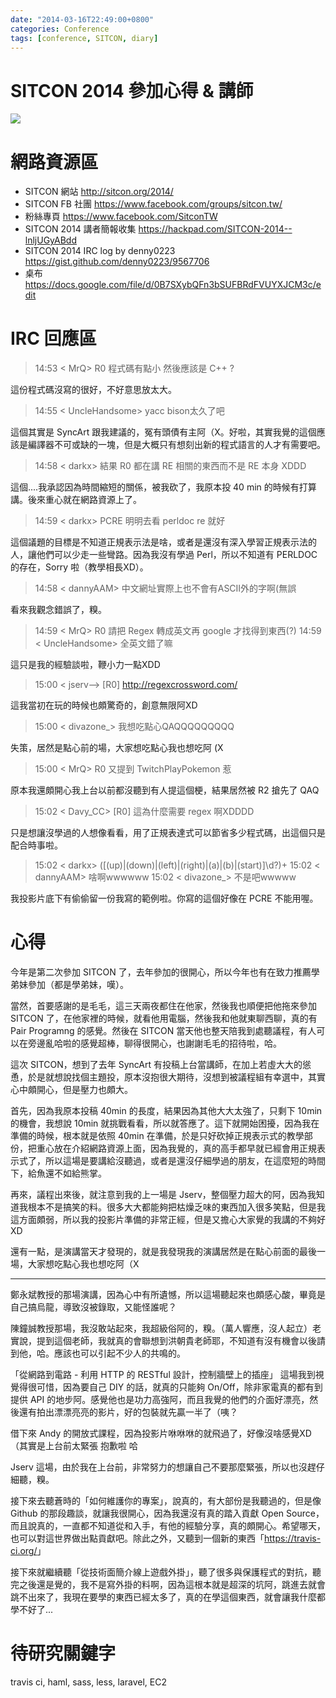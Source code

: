 ```yaml
---
date: "2014-03-16T22:49:00+0800"
categories: Conference
tags: [conference, SITCON, diary]
---
```

# SITCON 2014 參加心得 & 講師

![](https://ooo.0o0.ooo/2017/03/29/58dac8766b1df.png)

# 網路資源區

* SITCON 網站 <http://sitcon.org/2014/>
* SITCON FB 社團 <https://www.facebook.com/groups/sitcon.tw/>
* 粉絲專頁 <https://www.facebook.com/SitconTW>
* SITCON 2014 講者簡報收集 <https://hackpad.com/SITCON-2014--lnljUGyABdd>
* SITCON 2014 IRC log by denny0223 <https://gist.github.com/denny0223/9567706>
* 桌布 <https://docs.google.com/file/d/0B7SXybQFn3bSUFBRdFVUYXJCM3c/edit>

# IRC 回應區
> 14:53 < MrQ> R0 程式碼有點小 然後應該是 C++ ?

這份程式碼沒寫的很好，不好意思放太大。

> 14:55 < UncleHandsome> yacc bison太久了吧


這個其實是 SyncArt 跟我建議的，冤有頭債有主阿（X。好啦，其實我覺的這個應該是編譯器不可或缺的一塊，但是大概只有想刻出新的程式語言的人才有需要吧。

> 14:58 < darkx> 結果 R0 都在講 RE 相關的東西而不是 RE 本身 XDDD

這個....我承認因為時間縮短的關係，被我砍了，我原本投 40 min 的時候有打算講。後來重心就在網路資源上了。

> 14:59 < darkx> PCRE 明明去看 perldoc re 就好

這個議題的目標是不知道正規表示法是啥，或者是還沒有深入學習正規表示法的人，讓他們可以少走一些彎路。因為我沒有學過 Perl，所以不知道有 PERLDOC 的存在，Sorry 啦（教學相長XD）。

> 14:58 < dannyAAM> 中文網址實際上也不會有ASCII外的字啊(無誤

看來我觀念錯誤了，糗。

> 14:59 < MrQ> R0 請把 Regex 轉成英文再 google 才找得到東西(?)
> 14:59 < UncleHandsome> 全英文錯了嘛

這只是我的經驗談啦，鞭小力一點XDD

> 15:00 < jserv--> [R0] http://regexcrossword.com/

這我當初在玩的時候也頗驚奇的，創意無限阿XD

> 15:00 < divazone_> 我想吃點心QAQQQQQQQQQ

失策，居然是點心前的場，大家想吃點心我也想吃阿 (X

> 15:00 < MrQ> R0 又提到 TwitchPlayPokemon 惹

原本我還頗開心我上台以前都沒聽到有人提這個梗，結果居然被 R2 搶先了 QAQ

> 15:02 < Davy_CC> [R0] 這為什麼需要 regex 啊XDDDD

只是想讓沒學過的人想像看看，用了正規表達式可以節省多少程式碼，出這個只是配合時事啦。

> 15:02 < darkx> ([(up)|(down)|(left)|(right)|(a)|(b)|(start)]\d?)+
> 15:02 < dannyAAM> 啥啊wwwwww
> 15:02 < divazone_> 不是吧wwwww

我投影片底下有偷偷留一份我寫的範例啦。你寫的這個好像在 PCRE 不能用喔。

# 心得

今年是第二次參加 SITCON 了，去年參加的很開心，所以今年也有在致力推薦學弟妹參加（都是學弟妹，嘆）。

當然，首要感謝的是毛毛，這三天兩夜都住在他家，然後我也順便把他拖來參加 SITCON 了，在他家裡的時候，就看他用電腦，然後我和他就東聊西聊，真的有 Pair Programng 的感覺。然後在 SITCON 當天他也整天陪我到處聽議程，有人可以在旁邊亂哈啦的感覺超棒，聊得很開心，也謝謝毛毛的招待啦，哈。

這次 SITCON，想到了去年 SyncArt 有投稿上台當講師，在加上若虛大大的慫恿，於是就想說找個主題投，原本沒抱很大期待，沒想到被議程組有幸選中，其實心中頗開心，但是壓力也頗大。

首先，因為我原本投稿 40min 的長度，結果因為其他大大太強了，只剩下 10min 的機會，我想說 10min 就挑戰看看，所以就答應了。這下就開始困擾，因為我在準備的時候，根本就是依照 40min 在準備，於是只好砍掉正規表示式的教學部份，把重心放在介紹網路資源上面，因為我覺的，真的高手都早就已經會用正規表示式了，所以這場是要講給沒聽過，或者是還沒仔細學過的朋友，在這麼短的時間下，給魚還不如給熊掌。

再來，議程出來後，就注意到我的上一場是 Jserv，整個壓力超大的阿，因為我知道我根本不是搞笑的料。很多大大都能夠把枯燥乏味的東西加入很多笑點，但是我這方面頗弱，所以我的投影片準備的非常正經，但是又擔心大家覺的我講的不夠好XD

還有一點，是演講當天才發現的，就是我發現我的演講居然是在點心前面的最後一場，大家想吃點心我也想吃阿（X

- - - - -

鄭永斌教授的那場演講，因為心中有所遺憾，所以這場聽起來也頗感心酸，畢竟是自己搞烏龍，導致沒被錄取，又能怪誰呢？

陳鐘誠教授那場，我沒敢站起來，我超級俗阿的，糗。（萬人響應，沒人起立）老實說，提到這個老師，我就真的會聯想到洪朝貴老師耶，不知道有沒有機會以後請到他，哈。應該也可以引起不少人的共鳴的。

「從網路到電路 - 利用 HTTP 的 RESTful 設計，控制牆壁上的插座」
這場我到視覺得很可惜，因為要自己 DIY 的話，就真的只能夠 On/Off，除非家電真的都有到提供 API 的地步阿。感覺他也是功力高強阿，而且我覺的他們的介面好漂亮，然後還有拍出漂漂亮亮的影片，好的包裝就先贏一半了（咦？

借下來 Andy 的開放式課程，因為投影片咻咻咻的就飛過了，好像沒啥感覺XD （其實是上台前太緊張 抱歉啦 哈

Jserv 這場，由於我在上台前，非常努力的想讓自己不要那麼緊張，所以也沒趕仔細聽，糗。

接下來去聽蒼時的「如何維護你的專案」，說真的，有大部份是我聽過的，但是像 Github 的那段趣談，就讓我很開心，因為我還沒有真的踏入貢獻 Open Source，而且說真的，一直都不知道從和入手，有他的經驗分享，真的頗開心。希望哪天，也可以對這世界做出點貢獻吧。除此之外，又聽到一個新的東西「<https://travis-ci.org/>」

接下來就繼續聽「從技術面簡介線上遊戲外掛」，聽了很多與保護程式的對抗，聽完之後還是覺的，我不是寫外掛的料啊，因為這根本就是超深的坑阿，跳進去就會跳不出來了，我現在要學的東西已經太多了，真的在學這個東西，就會讓我什麼都學不好了...

# 待研究關鍵字

travis ci, haml, sass, less, laravel, EC2
